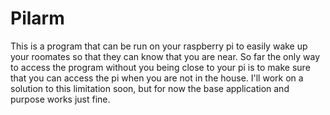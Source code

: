 # Pilarm
This is a program that can be run on your raspberry pi to easily wake  up your roomates so that they can know that you are near.
So far the only way to access the program without you being close to your pi is to make sure that you can access the pi when you are not in the house. I'll work on a solution to this limitation soon, but for now the base application and purpose works just fine.
